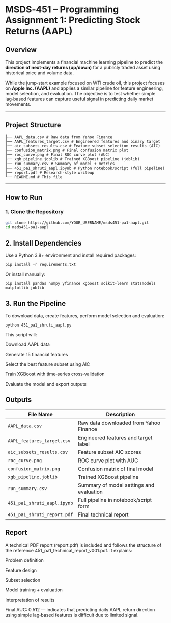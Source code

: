 # MSDS‑451 – Programming Assignment 1: Predicting Stock Returns (AAPL)

## Overview

This project implements a financial machine learning pipeline to predict the **direction of next‑day returns (up/down)** for a publicly traded asset using historical price and volume data.

While the jump‑start example focused on WTI crude oil, this project focuses on **Apple Inc. (AAPL)** and applies a similar pipeline for feature engineering, model selection, and evaluation. The objective is to test whether simple lag‑based features can capture useful signal in predicting daily market movements.

---

## Project Structure
```
├── AAPL_data.csv # Raw data from Yahoo Finance
├── AAPL_features_target.csv # Engineered features and binary target
├── aic_subsets_results.csv # Feature subset selection results (AIC)
├── confusion_matrix.png # Final confusion matrix plot
├── roc_curve.png # Final ROC curve plot (AUC)
├── xgb_pipeline.joblib # Trained XGBoost pipeline (joblib)
├── run_summary.csv # Summary of model + metrics
├── 451_pa1_shruti_aapl.ipynb # Python notebook/script (full pipeline)
├── report.pdf # Research‑style writeup
└── README.md # This file
```
---

## How to Run

### 1. Clone the Repository

```bash
git clone https://github.com/YOUR_USERNAME/msds451-pa1-aapl.git
cd msds451-pa1-aapl 
```
## 2. Install Dependencies

Use a Python 3.8+ environment and install required packages:
```
pip install -r requirements.txt
```
Or install manually:
```
pip install pandas numpy yfinance xgboost scikit-learn statsmodels matplotlib joblib
```

## 3. Run the Pipeline

To download data, create features, perform model selection and evaluation:
```
python 451_pa1_shruti_aapl.py
```

This script will:

Download AAPL data

Generate 15 financial features

Select the best feature subset using AIC

Train XGBoost with time‑series cross‑validation

Evaluate the model and export outputs

## Outputs
| File Name                | Description                                  |
|--------------------------|----------------------------------------------|
| `AAPL_data.csv`          | Raw data downloaded from Yahoo Finance       |
| `AAPL_features_target.csv` | Engineered features and target label         |
| `aic_subsets_results.csv` | Feature subset AIC scores                    |
| `roc_curve.png`          | ROC curve plot with AUC                      |
| `confusion_matrix.png`   | Confusion matrix of final model              |
| `xgb_pipeline.joblib`    | Trained XGBoost pipeline                     |
| `run_summary.csv`        | Summary of model settings and evaluation     |
| `451_pa1_shruti_aapl.ipynb` | Full pipeline in notebook/script form       |
| `451_pa1_shruti_report.pdf`             | Final technical report                       |

## Report

A technical PDF report (report.pdf) is included and follows the structure of the reference 451_pa1_technical_report_v001.pdf. It explains:

Problem definition

Feature design

Subset selection

Model training + evaluation

Interpretation of results

Final AUC: 0.512 — indicates that predicting daily AAPL return direction using simple lag‑based features is difficult due to limited signal.
